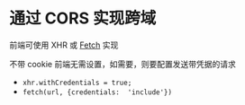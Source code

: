 # 通过 CORS 实现跨域

前端可使用 XHR 或 [Fetch](https://developer.mozilla.org/zh-CN/docs/Web/API/Fetch_API/Using_Fetch) 实现

不带 cookie 前端无需设置，如需要，则要配置发送带凭据的请求

- `xhr.withCredentials = true;`
- `fetch(url, {credentials:  'include'})`
